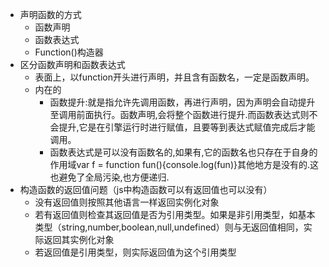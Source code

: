* 声明函数的方式
   * 函数声明
   * 函数表达式
   * Function()构造器
* 区分函数声明和函数表达式
   * 表面上，以function开头进行声明，并且含有函数名，一定是函数声明。
   * 内在的
      * 函数提升:就是指允许先调用函数，再进行声明，因为声明会自动提升至调用前面执行。函数声明,会将整个函数进行提升.而函数表达式则不会提升,它是在引擎运行时进行赋值，且要等到表达式赋值完成后才能调用。
      * 函数表达式是可以没有函数名的,如果有,它的函数名也只存在于自身的作用域var f = function fun(){console.log(fun)}其他地方是没有的.这也避免了全局污染,也方便递归.
* 构造函数的返回值问题（js中构造函数可以有返回值也可以没有）
   * 没有返回值则按照其他语言一样返回实例化对象
   * 若有返回值则检查其返回值是否为引用类型。如果是非引用类型，如基本类型（string,number,boolean,null,undefined）则与无返回值相同，实际返回其实例化对象
   * 若返回值是引用类型，则实际返回值为这个引用类型
